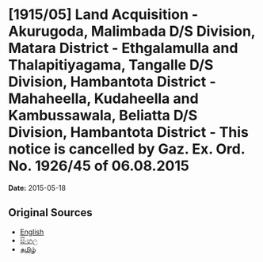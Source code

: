 # [1915/05] Land Acquisition - Akurugoda, Malimbada D/S Division, Matara District - Ethgalamulla and Thalapitiyagama, Tangalle D/S Division, Hambantota District - Mahaheella, Kudaheella and Kambussawala, Beliatta D/S Division, Hambantota District - This notice is cancelled by Gaz. Ex. Ord. No. 1926/45 of 06.08.2015

**Date:** 2015-05-18

## Original Sources

- [English](https://documents.gov.lk/view/extra-gazettes/2015/5/1915-05_E.pdf)
- [සිංහල](https://documents.gov.lk/view/extra-gazettes/2015/5/1915-05_S.pdf)
- [தமிழ்](https://documents.gov.lk/view/extra-gazettes/2015/5/1915-05_T.pdf)
